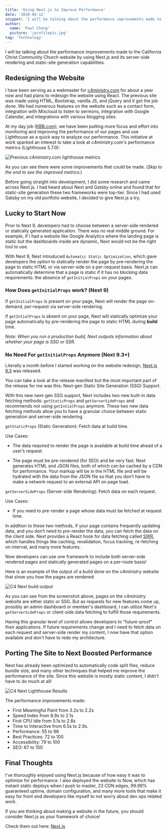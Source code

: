 ```yaml
---
title: 'Using Next.js to Improve Performance'
date: '2020-04-12'
snippet: 'I will be talking about the performance improvements made to the California Christ Community Church website by using Next.js and its server-side rendering and static-site generation capabilities.'
author:
  name: 'Paul Chong'
  picture: '/profilepic.jpg'
tag: 'Technology'
---
```


I will be talking about the performance improvements made to the California Christ Community Church website by using Next.js and its server-side rendering and static-site generation capabilities.

## Redesigning the Website

I have been serving as a webmaster for [c4ministry.com](https://www.c4ministry.com/) for about a year now and had plans to redesign the website using React. The previous site was made using HTML, Bootstrap, vanilla JS, and jQuery and it got the job done. We had numerous features on the website such as a contact form, integration with Mixcloud to listen to sermons, integration with Google Calendar, and integrations with various blogging sites.

At my day job ([KBB.com](https://www.kbb.com)), we have been putting more focus and effort into monitoring and improving the performance of our pages and use Lighthouse as a quick way to analyze our performance. This initiative at work sparked an interest to take a look at c4ministry.com's performance metrics (Lighthouse 5.7.0):

![Previous c4ministry.com lighthouse metrics](/blog/oldC4Lighthouse.png 'Previous c4ministry.com lighthouse metrics')

As you can see there were some improvements that could be made. (<i>Skip to the end to see the improved metrics.</i>)

Before going straight into development, I did some research and came across Next.js. I had heard about Next and Gatsby online and found that for static-site generation these two frameworks were top-tier. Since I had used Gatsby on my old portfolio website, I decided to give Next.js a try.

## Lucky to Start Now

Prior to Next 9, developers had to choose between a server-side rendered or statically generated application. There was no real middle ground. For example, if I had a website like Google Analytics where the landing page is static but the dashboards inside are dynamic, Next would not be the right tool to use.

With Next 9, Next introduced `Automatic Static Optimization`, which gave developers the option to statically render the page by pre-rendering the page to static HTML or via server-side on a per-request basis. Next.js can automatically determine that a page is static if it has no blocking data requirements: the absence of `getInitialProps` on your pages.

### How Does `getInitialProps` work? (Next 9)

If `getInitialProps` is present on your page, Next will render the page on-demand, per-request via server-side rendering.

If `getIntialProps` is absent on your page, Next will statically optimize your page automatically by pre-rendering the page to static HTML during <b>build</b> time.

<i>Note: When you run a production build, Next outputs information about whether your page is SSG or SSR.</i>

### No Need For `getInitialProps` Anymore (Next 9.3+)

Literally a month before I started working on the website redesign, [Next.js 9.3](https://nextjs.org/blog/next-9-3#next-gen-static-site-generation-ssg-support) was released.

You can take a look at the release manifest but the most important part of the release for me was this: Next-gen Static Site Generation (SSG) Support.

With this new next-gen SSG support, Next includes two new built-in data fetching methods: `getStaticProps` and `getServerSideProps` and recommends not using `getIntialProps` anymore. These two new data fetching methods allow you to have a granular choice between static generation and server-side rendering.

`getStaticProps` (Static Generation): Fetch data at build time.

Use Cases:

- The data required to render the page is available at build time ahead of a user’s request.

- The page must be pre-rendered (for SEO) and be very fast. Next generates HTML and JSON files, both of which can be cached by a CDN for performance. Your markup will be in the HTML file and will be hydrated with the data from the JSON file so that you don't have to make a network request to an external API on page load.

`getServerSideProps` (Server-side Rendering): Fetch data on each request.

Use Cases:

- If you need to pre-render a page whose data must be fetched at request time.

In addition to these two methods, if your page contains frequently updating data, and you don’t need to pre-render the data, you can fetch the data on the client side. Next provides a React hook for data fetching called [SWR](https://github.com/zeit/swr), which handles things like caching, revalidation, focus tracking, re-fetching on interval, and many more features.

Now developers can use one framework to include both server-side rendered pages and statically generated pages on a per-route basis!

Here is an example of the output of a build done on the c4ministry website that show you how the pages are rendered:

![C4 Next build output](/blog/C4BuildOutput.png 'C4 Next build output')

As you can see from the screenshot above, pages on the c4ministry website are either static or SSG. But as requests for new features come up, possibly an admin dashboard or member's dashboard, I can utilize Next's `getServerSideProps` or client-side data fetching to fulfill those requirements.

Having this granular level of control allows developers to "future-proof" their applications. If future requirements change and I need to fetch data on each request and server-side render my content, I now have that option available and don't have to redo my architecture.

## Porting The Site to Next Boosted Performance

Next has already been optimized to automatically code split files, reduce bundle size, and many other techniques that helped me improve the performance of the site. Since this website is mostly static content, I didn't have to do much at all!

![C4 Next Lighthouse Results](/blog/newC4Lighthouse.png 'C4 Next Lighthouse Results')

The performance improvements made:

- First Meaningful Paint from 3.2s to 2.2s
- Speed Index from 8.9s to 2.1s
- First CPU Idle from 5.1s to 2.8s
- Time to Interactive from 6.5s to 2.9s.
- Performance: 55 to 96
- Best Practices: 72 to 100
- Accessibility: 79 to 100
- SEO: 67 to 100

## Final Thoughts

I've thoroughly enjoyed using Next.js because of how easy it was to optimize for performance. I also deployed the website to Now, which has instant static deploys when I push to master, 23 CDN edges, 99.99% guaranteed uptime, domain configuration, and many more tools that make it easy for front end developers like myself to not worry about dev ops related work.

If you are thinking about making a website in the future, you should consider Next.js as your framework of choice!

Check them out here: [Next.js](https://www.nextjs.org/)

